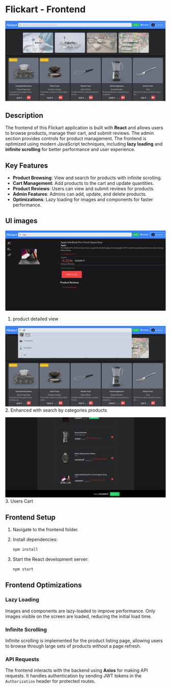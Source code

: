 # Flickart - Frontend

![Project Image](../images/front.png) 

## Description

The frontend of this Flickart application is built with **React** and allows users to browse products, manage their cart, and submit reviews. The admin section provides controls for product management. The frontend is optimized using modern JavaScript techniques, including **lazy loading** and **infinite scrolling** for better performance and user experience.

## Key Features

- **Product Browsing**: View and search for products with infinite scrolling.
- **Cart Management**: Add products to the cart and update quantities.
- **Product Reviews**: Users can view and submit reviews for products.
- **Admin Features**: Admins can add, update, and delete products.
- **Optimizations**: Lazy loading for images and components for faster performance.

## UI images

![Project Image](../images/product.png)
1. product detailed view

![Project Image](../images/search.png)
2. Enhanced with search by categories products

![Project Image](../images/cart.png)
3. Users Cart

## Frontend Setup

1. Navigate to the frontend folder.
2. Install dependencies:

    ```bash
    npm install
    ```

3. Start the React development server:

    ```bash
    npm start
    ```

## Frontend Optimizations

### Lazy Loading

Images and components are lazy-loaded to improve performance. Only images visible on the screen are loaded, reducing the initial load time.

### Infinite Scrolling

Infinite scrolling is implemented for the product listing page, allowing users to browse through large sets of products without a page refresh.

### API Requests

The frontend interacts with the backend using **Axios** for making API requests. It handles authentication by sending JWT tokens in the `Authorization` header for protected routes.
